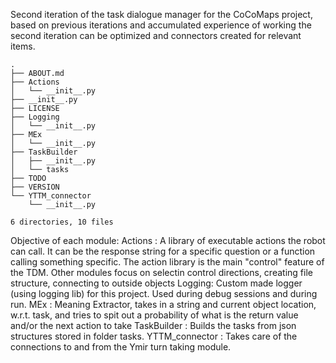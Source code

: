 Second iteration of the task dialogue manager for the CoCoMaps project,
based on previous iterations and accumulated experience of working the
second iteration can be optimized and connectors created for relevant 
items.

	.
	├── ABOUT.md
	├── Actions
	│   └── __init__.py
	├── __init__.py
	├── LICENSE
	├── Logging
	│   └── __init__.py
	├── MEx
	│   └── __init__.py
	├── TaskBuilder
	│   ├── __init__.py
	│   └── tasks
	├── TODO
	├── VERSION
	└── YTTM_connector
	    └── __init__.py

	6 directories, 10 files

Objective of each module: 
	Actions : A library of executable actions the robot can 
		call. It can be the response string for a specific
		question or a function calling something specific. 
		The action library is the main "control" feature of 
		the TDM. Other modules focus on selectin control
		directions, creating file structure, connecting to
		outside objects
	Logging: Custom made logger (using logging lib) for this project. 
		Used during debug sessions and during run.
	MEx : Meaning Extractor, takes in a string and current object
		location, w.r.t. task, and tries to spit out a probability
		of what is the return value and/or the next action to
		take
	TaskBuilder : Builds the tasks from json structures stored in folder
		tasks. 
	YTTM_connector : Takes care of the connections to and from the 
		Ymir turn taking module. 

